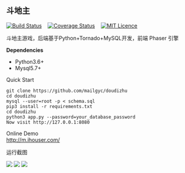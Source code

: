 ## 斗地主 &nbsp;&nbsp;
[![Build Status](https://travis-ci.org/mailgyc/doudizhu.svg?branch=master)](https://travis-ci.org/mailgyc) &nbsp;&nbsp;
[![Coverage Status](https://coveralls.io/repos/github/mailgyc/doudizhu/badge.svg?branch=master)](https://coveralls.io/github/mailgyc/doudizhu?branch=master) &nbsp;&nbsp;
[![MIT Licence](https://badges.frapsoft.com/os/mit/mit.svg?v=103)](https://opensource.org/licenses/mit-license.php)  


斗地主游戏，后端基于Python+Tornado+MySQL开发，前端 Phaser 引擎

**Dependencies**

* Python3.6+
* Mysql5.7+


Quick Start

    git clone https://github.com/mailgyc/doudizhu
    cd doudizhu
    mysql --user=root -p < schema.sql
    pip3 install -r requirements.txt
    cd doudizhu
    python3 app.py --password=your_database_password
    Now visit http://127.0.0.1:8080


Online Demo  
<http://m.ihouser.com/>  


运行截图

![](https://raw.githubusercontent.com/mailgyc/doudizhu/master/screenshot/a.png)
![](https://raw.githubusercontent.com/mailgyc/doudizhu/master/screenshot/c.png)
![](https://raw.githubusercontent.com/mailgyc/doudizhu/master/screenshot/d.png)
